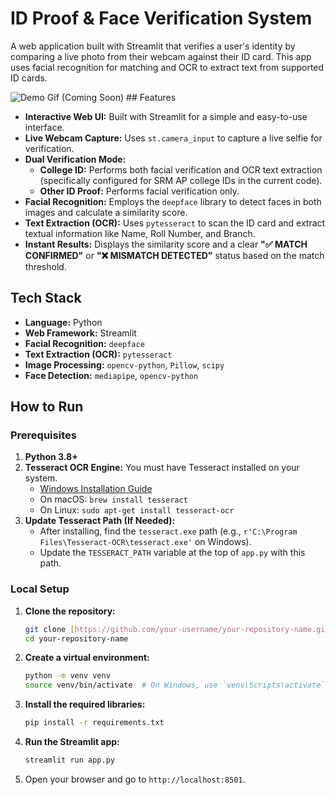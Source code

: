 # ID Proof & Face Verification System

A web application built with Streamlit that verifies a user's identity by comparing a live photo from their webcam against their ID card. This app uses facial recognition for matching and OCR to extract text from supported ID cards.

![Demo Gif (Coming Soon)]() ## Features

* **Interactive Web UI:** Built with Streamlit for a simple and easy-to-use interface.
* **Live Webcam Capture:** Uses `st.camera_input` to capture a live selfie for verification.
* **Dual Verification Mode:**
    * **College ID:** Performs both facial verification and OCR text extraction (specifically configured for SRM AP college IDs in the current code).
    * **Other ID Proof:** Performs facial verification only.
* **Facial Recognition:** Employs the `deepface` library to detect faces in both images and calculate a similarity score.
* **Text Extraction (OCR):** Uses `pytesseract` to scan the ID card and extract textual information like Name, Roll Number, and Branch.
* **Instant Results:** Displays the similarity score and a clear **"✅ MATCH CONFIRMED"** or **"❌ MISMATCH DETECTED"** status based on the match threshold.

## Tech Stack

* **Language:** Python
* **Web Framework:** Streamlit
* **Facial Recognition:** `deepface`
* **Text Extraction (OCR):** `pytesseract`
* **Image Processing:** `opencv-python`, `Pillow`, `scipy`
* **Face Detection:** `mediapipe`, `opencv-python`

## How to Run

### Prerequisites

1.  **Python 3.8+**
2.  **Tesseract OCR Engine:** You must have Tesseract installed on your system.
    * [Windows Installation Guide](https://github.com/tesseract-ocr/tessdoc/blob/main/Installation.md)
    * On macOS: `brew install tesseract`
    * On Linux: `sudo apt-get install tesseract-ocr`
3.  **Update Tesseract Path (If Needed):**
    * After installing, find the `tesseract.exe` path (e.g., `r'C:\Program Files\Tesseract-OCR\tesseract.exe'` on Windows).
    * Update the `TESSERACT_PATH` variable at the top of `app.py` with this path.

### Local Setup

1.  **Clone the repository:**
    ```sh
    git clone [https://github.com/your-username/your-repository-name.git](https://github.com/your-username/your-repository-name.git)
    cd your-repository-name
    ```

2.  **Create a virtual environment:**
    ```sh
    python -m venv venv
    source venv/bin/activate  # On Windows, use `venv\Scripts\activate`
    ```

3.  **Install the required libraries:**
    ```sh
    pip install -r requirements.txt
    ```

4.  **Run the Streamlit app:**
    ```sh
    streamlit run app.py
    ```

5.  Open your browser and go to `http://localhost:8501`.
